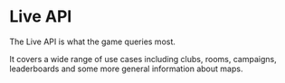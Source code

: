 # Live API
The Live API is what the game queries most.

It covers a wide range of use cases including clubs, rooms, campaigns, leaderboards and some more general information about maps.
